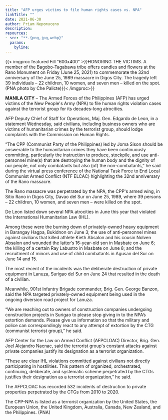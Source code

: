 ```yaml
---
title: "AFP urges victims to file human rights cases vs. NPA"
linkTitle: ""
date: 2021-06-30
author: Priam Nepomuceno
description:
resources:
- src: "**.{png,jpg,webp}"
  params:
    byline: 
---
```

{{< imgproc featured Fill "600x400" >}}HONORING THE VICTIMS. A member of the Bagobo-Tagabawa tribe offers candles and flowers at the Rano Monument on Friday (June 25, 2021) to commemorate the 32nd anniversary of the June 25, 1989 massacre in Digos City. The tragedy left 39 individuals – 22 children, 10 women, and seven men – killed on the spot. (PNA photo by Che Palicte){{< /imgproc>}}

**MANILA CITY** –  The Armed Forces of the Philippines (AFP) has urged victims of the New People's Army (NPA) to file human rights violation cases against the terrorist group for its decades-long atrocities.

AFP Deputy Chief of Staff for Operations, Maj. Gen. Edgardo de Leon, in a statement Wednesday, said civilians, including business owners who are victims of humanitarian crimes by the terrorist group, should lodge complaints with the Commission on Human Rights.

“The CPP (Communist Party of the Philippines) led by Joma Sison should be answerable to the humanitarian crimes they have been continuously committing, particularly the instruction to produce, stockpile, and use anti-personnel mine(s) that are destroying the human body and the dignity of our people, not only combatants but also (of) the non-combatants,” he said during the virtual press conference of the National Task Force to End Local Communist Armed Conflict (NTF ELCAC) highlighting the 32nd anniversary of the Rano massacre.

The Rano massacre was perpetrated by the NPA, the CPP's armed wing, in Sitio Rano in Digos City, Davao del Sur on June 25, 1989, where 39 persons – 22 children, 10 women, and seven men – were killed on the spot.

De Leon listed down several NPA atrocities in June this year that violated the International Humanitarian Law (IHL).

Among these were the burning down of privately-owned heavy equipment in Barangay Hagpa, Bukidnon on June 3; the use of anti-personnel mines against civilians that killed athlete Kieth Absalon and his cousin Nolven Absalon and wounded the latter’s 16-year-old son in Masbate on June 6; the killing of a certain Ray Labustro in Masbate on June 8; and the recruitment of minors and use of child combatants in Agusan del Sur on June 14 and 15.

The most recent of the incidents was the deliberate destruction of private equipment in Lanuza, Surigao del Sur on June 24 that resulted in the death of a civilian.

Meanwhile, 901st Infantry Brigade commander, Brig. Gen. George Banzon, said the NPA targeted privately-owned equipment being used in the ongoing diversion road project for Lanuza.

“We are reaching out to owners of construction companies undergoing construction projects in Surigao to please stop giving in to the NPA’s extortion demands. Please give us information so that the military and police can correspondingly react to any attempt of extortion by the CTG (communist terrorist group),” he said.

AFP Center for the Law on Armed Conflict (AFPCLOAC) Director, Brig. Gen. Joel Alejandro Nacnac, said the terrorist group's constant attacks against private companies justify its designation as a terrorist organization.

“These are clear IHL violations committed against civilians not directly participating in hostilities. This pattern of organized, orchestrated, continuing, deliberate, and systematic scheme perpetrated by the CTGs justifies their designation as a terrorist organization,” he said.

The AFPCLOAC has recorded 532 incidents of destruction to private properties perpetrated by the CTGs from 2010 to 2020.

The CPP-NPA is listed as a terrorist organization by the United States, the European Union, the United Kingdom, Australia, Canada, New Zealand, and the Philippines. (PNA)